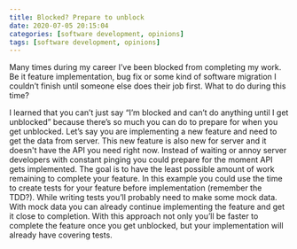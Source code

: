 ```yaml
---
title: Blocked? Prepare to unblock
date: 2020-07-05 20:15:04
categories: [software development, opinions]
tags: [software development, opinions]
---
```

Many times during my career I’ve been blocked from completing my work. Be it feature implementation, bug fix or some kind of software migration I couldn’t finish until someone else does their job first. What to do during this time? 
<!--more-->
I learned that you can’t just say “I’m blocked and can’t do anything until I get unblocked” because there’s so much you can do to prepare for when you get unblocked. Let’s say you are implementing a new feature and need to get the data from server. This new feature is also new for server and it doesn't have the API you need right now. Instead of waiting or annoy server developers with constant pinging you could prepare for the moment API gets implemented. The goal is to have the least possible amount of work remaining to complete your feature. In this example you could use the time to create tests for your feature before implementation (remember the TDD?). While writing tests you’ll probably need to make some mock data. With mock data you can already continue implementing the feature and get it close to completion. With this approach not only you’ll be faster to complete the feature once you get unblocked, but your implementation will already have covering tests.  